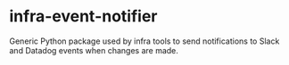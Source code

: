 # infra-event-notifier
Generic Python package used by infra tools to send notifications to Slack and Datadog events when changes are made.
